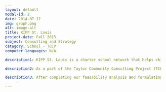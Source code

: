 ```yaml
---
layout: default
modal-id: 2
date: 2014-07-17
img: graph.png
alt: image-alt
title: KIPP St. Louis
project-date: Fall 2015
subject: Consulting and Strategy
category: School - TCCP
computer-languages: N/A

description1: KIPP St. Louis is a charter school network that helps children from low-income households surpass socioeconomic hurdles and attend college. As of Fall 2015, they provide an extended day, extended year educational program that serves grades K-8.

description2: As a part of the Taylor Community Consulting Project (TCCP), our team developed a feasibility study to determine the likelihood of KIPP St. Louis opening and operating a high performing college-preparatory high school. The study’s contents include: an executive summary, a competitive landscape analysis, a SWOT analysis, administrator and student interviews, and an opening plan.

description3: After completing our feasability analysis and formulating a recommendation, we presented our findings to KIPP St. Louis’ board of directors as well as various community members and other interested parties.

---
```

